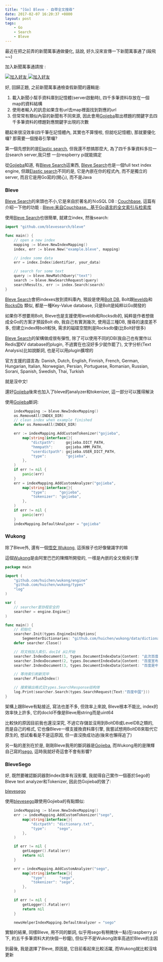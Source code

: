 ```yaml
---
title: "[Go] Bleve - 自帶全文搜尋"
date: 2017-02-07 16:20:37 +0800
layout: post
tags: 
    - Go
    - Search
    - Bleve
---
```


最近在把之前弄的新聞萬事通做優化, 話說, 好久沒來宣傳一下新聞萬事通了(毆飛~~)

加入新聞萬事通請按 :

[![加入好友](http://qr-official.line.me/L/8J7Xfy_Tas.png) ![加入好友](https://scdn.line-apps.com/n/line_add_friends/btn/zh-Hant.png)](https://line.me/R/ti/p/%40cur4648v)

好, 回歸正題, 之前新聞萬事通檢查假新聞的邏輯是:

1. 載入新聞小幫手資料庫到記憶體(server啟動時), 四千多筆資料存放在一個map的資料結構
1. 使用者輸入的訊息如果含有url去map裡面找到對應的url
1. 但常常有類似內容的新聞有不同來源, 因此會用[Gojieba](https://github.com/yanyiwu/gojieba)取出標題的關鍵字去四千多筆資料的標題對應關鍵字出現的次數

聽起來很沒效率(四千筆在記憶體內, 其實也不算慢啦, 但就吃記憶體), 那就要優化囉? 那需要一個搜尋引擎囉?

第一個先想到的是[Elastic search](https://www.elastic.co/products/elasticsearch), 但我還不想搞那麼大, 為了四千多筆資料多拉一台search server,我只想
一台respberry pi就能搞定

從[Gojieba](https://github.com/yanyiwu/gojieba)知道, 有[Bleve Search](http://www.blevesearch.com/)這東西, [Bleve Search](http://www.blevesearch.com/)也是一個full text index engine,
但跟[Elastic search](https://www.elastic.co/products/elasticsearch)不同的是, 它是內嵌在你的程式內, 而不是獨立的server, 而且它是用Go寫的(開心), 而不是Java

### Bleve

[Bleve Search](http://www.blevesearch.com/)的來頭也不小,它是來自於著名的ＮoSQL DB : [Couchbase](https://www.couchbase.com/), 這篇有介紹一下他的功能 : [Bleve:来自Couchbase、基于Go语言的全文索引与检索库](http://www.infoq.com/cn/news/2015/03/bleve-couchbase-go)

使用[Bleve Search](http://www.blevesearch.com/)也很簡單, 就建立index, 然後search:

```go
import "github.com/blevesearch/bleve"

func main() {
    // open a new index
    mapping := bleve.NewIndexMapping()
    index, err := bleve.New("example.bleve", mapping)

    // index some data
    err = index.Index(identifier, your_data)

    // search for some text
    query := bleve.NewMatchQuery("text")
    search := bleve.NewSearchRequest(query)
    searchResults, err := index.Search(search)
}
```

[Bleve Search](http://www.blevesearch.com/)會把indexes放到資料庫內, 預設是使用[Bolt DB](https://github.com/boltdb/bolt), Bolt跟[leveldb](https://github.com/google/leveldb)和[RocksDb](http://rocksdb.org/)
類似, 都是一種Key-Value database, 只是Bolt是純粹以Go開發的

如果你不想要用Bolt, Bleve也是支援使用leveldb和Rocksdb的, 純粹是作者想做成全Go的方案才預設Bolt db, 我自己有實測幾次, 使用這三種DB, 搜尋的速度差不多, 但建立index時bolt較快, 需求的磁碟空間則是Rocksdb優(比Bolt好很多)

[Bleve Search](http://www.blevesearch.com/)的架構做成很有彈性, 除了可以使用不同的DB(我自己也有實作以Redis當KV database的plugin, 不過實在也沒好多少就作罷了), 文字分析(Text Analysis)比如說斷詞, 也是可以用plugin擴增的

官方支援的語言為: Danish, Dutch, English, Finnish, French, German, Hungarian, Italian, Norwegian, Persian, Portuguese, Romanian, Russian, Sorani, Spanish, Swedish, Thai, Turkish

就是沒中文! 

還好[Gojieba](https://github.com/yanyiwu/gojieba)後來也加入了bleve的analyzer和tokenizer, 這一部分可以獲得解決

使用[Gojieba](https://github.com/yanyiwu/gojieba)斷詞:

```go
	indexMapping := bleve.NewIndexMapping()
    os.RemoveAll(INDEX_DIR)
    // clean index when example finished
    defer os.RemoveAll(INDEX_DIR)

    err := indexMapping.AddCustomTokenizer("gojieba",
        map[string]interface{}{
            "dictpath":     gojieba.DICT_PATH,
            "hmmpath":      gojieba.HMM_PATH,
            "userdictpath": gojieba.USER_DICT_PATH,
            "type":         "gojieba",
        },
    )
    if err != nil {
        panic(err)
    }
    err = indexMapping.AddCustomAnalyzer("gojieba",
        map[string]interface{}{
            "type":      "gojieba",
            "tokenizer": "gojieba",
        },
    )
    if err != nil {
        panic(err)
    }
    indexMapping.DefaultAnalyzer = "gojieba"
```

### Wukong

除了Bleve外, 還有一個[悟空 Wukong](https://github.com/huichen/wukong), 這孫猴子也好像蠻識字的嘛

這個[Wukong](https://github.com/huichen/wukong)是由阿里巴巴的陳輝所開發的, 一樣是內嵌的全文檢索引擎

```go
package main

import (
    "github.com/huichen/wukong/engine"
    "github.com/huichen/wukong/types"
    "log"
)

var (
    // searcher是协程安全的
    searcher = engine.Engine{}
)

func main() {
    // 初始化
    searcher.Init(types.EngineInitOptions{
        SegmenterDictionaries: "github.com/huichen/wukong/data/dictionary.txt"})
    defer searcher.Close()

    // 将文档加入索引，docId 从1开始
    searcher.IndexDocument(1, types.DocumentIndexData{Content: "此次百度收购将成中国互联网最大并购"}, false)
    searcher.IndexDocument(2, types.DocumentIndexData{Content: "百度宣布拟全资收购91无线业务"}, false)
    searcher.IndexDocument(3, types.DocumentIndexData{Content: "百度是中国最大的搜索引擎"}, false)

    // 等待索引刷新完毕
    searcher.FlushIndex()

    // 搜索输出格式见types.SearchResponse结构体
    log.Print(searcher.Search(types.SearchRequest{Text:"百度中国"}))
}
```

架構上跟Bleve有點接近, 寫法也差不多, 但效率上來說, Bleve根本不能比, index的效率快上許多, 它的docId不像是Bleve用string而是uint64

比較快的原因目前我也還沒深究, 不過它存儲並沒用到BoltDB或LevelDB之類的, 而是自己的格式, 它也像Bleve一樣支援換資料庫引擎, 我嘗試想用BoltDB來取代它原生的, 想試看看是不是這原因, 但一直沒換成功過(後來也懶得追了)

另一點的差別在於是, 剛剛Bleve我用的斷詞器是[Gojieba](https://github.com/yanyiwu/gojieba), 而Wukong用的是陳輝自己寫的[sego](https://github.com/huichen/sego),
這時我就好奇這會不會有影響?

### BleveSego

好, 既然要確認斷詞器對index效率有沒影響, 我就得自己實作一個基於Sego的Bleve text analyzer和Tokenizer, 因此仿Gojieba的做了:

[blevesego](https://github.com/julianshen/blevesego)

使用[blevesego](https://github.com/julianshen/blevesego)跟使用Gojieba的有點類似:

```go
	indexMapping := bleve.NewIndexMapping()
	err := indexMapping.AddCustomTokenizer("sego",
		map[string]interface{}{
			"dictpath": "dictionary.txt",
			"type":     "sego",
		},
	)

	if err != nil {
		getLogger().Fatal(err)
		return nil
	}

	err = indexMapping.AddCustomAnalyzer("sego",
		map[string]interface{}{
			"type":      "sego",
			"tokenizer": "sego",
		},
	)

	if err != nil {
		getLogger().Fatal(err)
		return nil
	}

	newsHelperIndexMapping.DefaultAnalyzer = "sego"
```

實驗的結果, 同樣Bleve, 用不同的斷詞, 似乎用sego有稍微快一點(在raspberry pi下, 約五千多筆資料大約快個一秒鐘), 但似乎不是Wukong效率高過於Bleve的主因

到最後, 我是選擇了Bleve, 原因是, 它目前看起來比較活躍, 而Wukong就比較沒啥更新